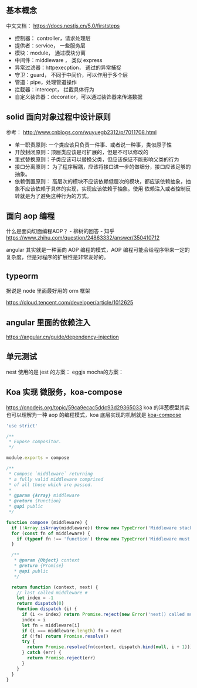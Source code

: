 ## 基本概念

中文文档： https://docs.nestjs.cn/5.0/firststeps

* 控制器： controller，请求处理层
* 提供者：service， 一些服务层
* 模块：module， 通过模块分离
* 中间件：middleware ， 类似 express 
* 异常过滤器：httpexecption， 通过的异常捕捉
* 守卫：guard， 不同于中间价，可以作用于多个层
* 管道：pipe，处理管道操作
* 拦截器：intercept， 拦截具体行为
* 自定义装饰器：decoratior，可以通过装饰器来传递数据 

## solid 面向对象过程中设计原则

参考： http://www.cnblogs.com/wuyuegb2312/p/7011708.html

* 单一职责原则:  一个类应该只负责一件事、或者说一种事，类似原子性
* 开放封闭原则：顶层类应该是可扩展的，但是不可以修改的
* 里式替换原则：子类应该可以替换父类，但应该保证不能影响父类的行为
* 接口分离原则： 为了程序解耦，应该将接口进一步的做细分，接口应该足够的抽象。
* 依赖倒置原则： 高层次的模块不应该依赖低层次的模块，都应该依赖抽象，抽象不应该依赖于具体的实现，实现应该依赖于抽象。使用 依赖注入或者控制反转就是为了避免这种行为的方式。

## 面向 aop 编程

什么是面向切面编程AOP？ - 柳树的回答 - 知乎 https://www.zhihu.com/question/24863332/answer/350410712

angular 其实就是一种面向 AOP 编程的模式，AOP 编程可能会给程序带来一定的复杂度，但是对程序的扩展性是非常友好的。

## typeorm 

据说是 node 里面最好用的 orm 框架

https://cloud.tencent.com/developer/article/1012625



## angular 里面的依赖注入

https://angular.cn/guide/dependency-injection


## 单元测试
nest 使用的是 jest 的方案：
eggjs mocha的方案：



## Koa 实现 微服务，koa-compose 

https://cnodejs.org/topic/59ca9ecac5ddc93d29365033
koa 的洋葱模型其实也可以理解为一种 aop 的编程模式，koa 底层实现的机制就是 [koa-compose](https://github.com/koajs/compose/)

```js
'use strict'

/**
 * Expose compositor.
 */

module.exports = compose

/**
 * Compose `middleware` returning
 * a fully valid middleware comprised
 * of all those which are passed.
 *
 * @param {Array} middleware
 * @return {Function}
 * @api public
 */

function compose (middleware) {
  if (!Array.isArray(middleware)) throw new TypeError('Middleware stack must be an array!')
  for (const fn of middleware) {
    if (typeof fn !== 'function') throw new TypeError('Middleware must be composed of functions!')
  }

  /**
   * @param {Object} context
   * @return {Promise}
   * @api public
   */

  return function (context, next) {
    // last called middleware #
    let index = -1
    return dispatch(0)
    function dispatch (i) {
      if (i <= index) return Promise.reject(new Error('next() called multiple times'))
      index = i
      let fn = middleware[i]
      if (i === middleware.length) fn = next
      if (!fn) return Promise.resolve()
      try {
        return Promise.resolve(fn(context, dispatch.bind(null, i + 1)));
      } catch (err) {
        return Promise.reject(err)
      }
    }
  }
}
```

